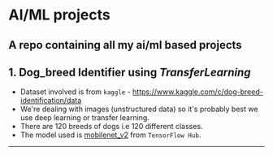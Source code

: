 # AI/ML projects
  A repo containing all my ai/ml based projects
---
## 1. Dog_breed Identifier using *TransferLearning*
  * Dataset involved is from `kaggle` - https://www.kaggle.com/c/dog-breed-identification/data
  * We're dealing with images (unstructured data) so it's probably best we use deep learning or transfer learning.
  * There are 120 breeds of dogs i.e 120 different classes.
  * The model used is [mobilenet_v2](https://tfhub.dev/google/imagenet/mobilenet_v2_130_224/classification/4) from `TensorFlow Hub`.
---
